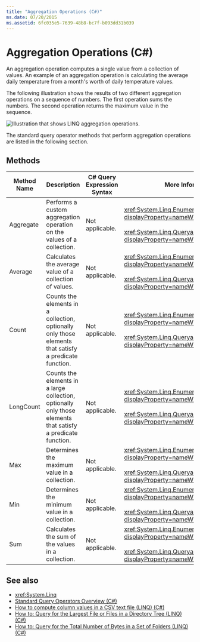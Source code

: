 ```yaml
---
title: "Aggregation Operations (C#)"
ms.date: 07/20/2015
ms.assetid: 6fc035e5-7639-48b8-bc7f-b093dd31b039
---
```

# Aggregation Operations (C#)
An aggregation operation computes a single value from a collection of values. An example of an aggregation operation is calculating the average daily temperature from a month's worth of daily temperature values.  
  
 The following illustration shows the results of two different aggregation operations on a sequence of numbers. The first operation sums the numbers. The second operation returns the maximum value in the sequence.  
  
 ![Illustration that shows LINQ aggregation operations.](./media/aggregation-operations/linq-aggregation-operations.png)  
  
 The standard query operator methods that perform aggregation operations are listed in the following section.  
  
## Methods  
  
|Method Name|Description|C# Query Expression Syntax|More Information|  
|-----------------|-----------------|---------------------------------|----------------------|  
|Aggregate|Performs a custom aggregation operation on the values of a collection.|Not applicable.|<xref:System.Linq.Enumerable.Aggregate%2A?displayProperty=nameWithType><br /><br /> <xref:System.Linq.Queryable.Aggregate%2A?displayProperty=nameWithType>|  
|Average|Calculates the average value of a collection of values.|Not applicable.|<xref:System.Linq.Enumerable.Average%2A?displayProperty=nameWithType><br /><br /> <xref:System.Linq.Queryable.Average%2A?displayProperty=nameWithType>|  
|Count|Counts the elements in a collection, optionally only those elements that satisfy a predicate function.|Not applicable.|<xref:System.Linq.Enumerable.Count%2A?displayProperty=nameWithType><br /><br /> <xref:System.Linq.Queryable.Count%2A?displayProperty=nameWithType>|  
|LongCount|Counts the elements in a large collection, optionally only those elements that satisfy a predicate function.|Not applicable.|<xref:System.Linq.Enumerable.LongCount%2A?displayProperty=nameWithType><br /><br /> <xref:System.Linq.Queryable.LongCount%2A?displayProperty=nameWithType>|  
|Max|Determines the maximum value in a collection.|Not applicable.|<xref:System.Linq.Enumerable.Max%2A?displayProperty=nameWithType><br /><br /> <xref:System.Linq.Queryable.Max%2A?displayProperty=nameWithType>|  
|Min|Determines the minimum value in a collection.|Not applicable.|<xref:System.Linq.Enumerable.Min%2A?displayProperty=nameWithType><br /><br /> <xref:System.Linq.Queryable.Min%2A?displayProperty=nameWithType>|  
|Sum|Calculates the sum of the values in a collection.|Not applicable.|<xref:System.Linq.Enumerable.Sum%2A?displayProperty=nameWithType><br /><br /> <xref:System.Linq.Queryable.Sum%2A?displayProperty=nameWithType>|  
  
## See also

- <xref:System.Linq>
- [Standard Query Operators Overview (C#)](./standard-query-operators-overview.md)
- [How to compute column values in a CSV text file (LINQ) (C#)](./how-to-compute-column-values-in-a-csv-text-file-linq.md)
- [How to: Query for the Largest File or Files in a Directory Tree (LINQ) (C#)](./how-to-query-for-the-largest-file-or-files-in-a-directory-tree-linq.md)
- [How to: Query for the Total Number of Bytes in a Set of Folders (LINQ) (C#)](./how-to-query-for-the-total-number-of-bytes-in-a-set-of-folders-linq.md)
